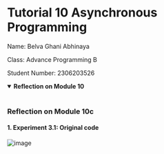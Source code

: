 # Tutorial 10 Asynchronous Programming

Name: Belva Ghani Abhinaya

Class: Advance Programming B

Student Number: 2306203526

<details open>
<summary><b>Reflection on Module 10</b></summary>
<br>

### Reflection on Module 10c

#### 1. Experiment 3.1: Original code
![image](https://github.com/user-attachments/assets/a45982dc-e133-4a71-ab3b-edb0154774b2)
